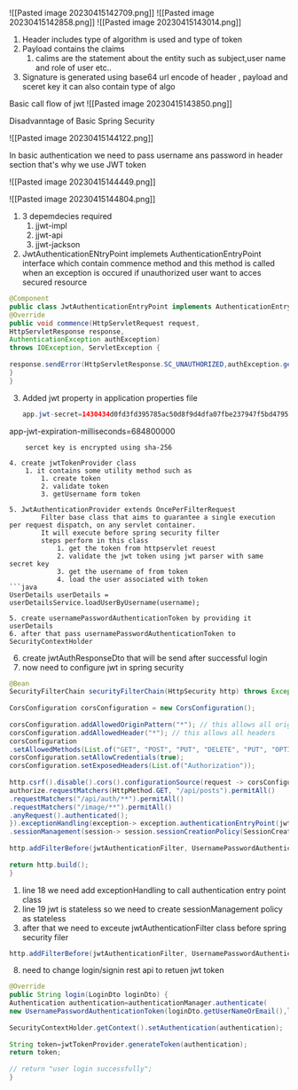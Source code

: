 ![[Pasted image 20230415142709.png]]
![[Pasted image 20230415142858.png]]
![[Pasted image 20230415143014.png]]

1. Header includes type of algorithm is used and type of token
2. Payload contains the claims
	1. calims are the statement about the entity such as subject,user name and  role of user etc..
 3. Signature is generated using base64 url encode of header , payload and sceret key  it can also contain type of algo

Basic call flow of jwt
![[Pasted image 20230415143850.png]]


Disadvanntage of Basic Spring Security

![[Pasted image 20230415144122.png]]

In basic authentication we need to pass username ans password in header section
that's why we use JWT token

![[Pasted image 20230415144449.png]]

![[Pasted image 20230415144804.png]]

1. 3 depemdecies required 
	1. jjwt-impl
	2. jjwt-api
	3. jjwt-jackson
2. JwtAuthenticationENtryPoint implemets AuthenticationEntryPoint interface which contain commence method and this  method  is called when an exception is occured if unauthorized user want to acces secured resource 
```java
@Component  
public class JwtAuthenticationEntryPoint implements AuthenticationEntryPoint {  
@Override  
public void commence(HttpServletRequest request,  
HttpServletResponse response,  
AuthenticationException authException)  
throws IOException, ServletException {  
  
response.sendError(HttpServletResponse.SC_UNAUTHORIZED,authException.getMessage());  
}  
}
```

3. Added jwt property in application properties file
	```java
	app.jwt-secret=1430434d0fd3fd395785ac50d8f9d4dfa07fbe237947f5bd479532ba40baa277  
app-jwt-expiration-milliseconds=684800000
```
	sercet key is encrypted using sha-256

4. create jwtTokenProvider class 
	1. it contains some utility method such as 
		1. create token
		2. validate token
		3. getUsername form token

5. JwtAuthenticationProvider extends OncePerFilterRequest
		Filter base class that aims to guarantee a single execution per request dispatch, on any servlet container.
		It will execute before spring security filter
		steps perform in this class
			1. get the token from httpservlet reuest
			2. validate the jwt token using jwt parser with same secret key
			3. get the username of from token
			4. load the user associated with token
```java
UserDetails userDetails = userDetailsService.loadUserByUsername(username);
```

	5. create usernamePasswordAuthenticationToken by providing it userDetails
	6. after that pass usernamePasswordAuthenticationToken to SecurityContextHolder 

6. create jwtAuthResponseDto that will be send after successful login
7. now need to configure jwt in spring security
```java
@Bean  
SecurityFilterChain securityFilterChain(HttpSecurity http) throws Exception {  
  
CorsConfiguration corsConfiguration = new CorsConfiguration();  
  
corsConfiguration.addAllowedOriginPattern("*"); // this allows all origin  
corsConfiguration.addAllowedHeader("*"); // this allows all headers  
corsConfiguration  
.setAllowedMethods(List.of("GET", "POST", "PUT", "DELETE", "PUT", "OPTIONS", "PATCH", "DELETE"));  
corsConfiguration.setAllowCredentials(true);  
corsConfiguration.setExposedHeaders(List.of("Authorization"));  
  
http.csrf().disable().cors().configurationSource(request -> corsConfiguration).and().authorizeHttpRequests((authorize)->{  
authorize.requestMatchers(HttpMethod.GET, "/api/posts").permitAll()  
.requestMatchers("/api/auth/**").permitAll()  
.requestMatchers("/image/**").permitAll()  
.anyRequest().authenticated();  
}).exceptionHandling(exception-> exception.authenticationEntryPoint(jwtAuthenticationEntryPoint))  
.sessionManagement(session-> session.sessionCreationPolicy(SessionCreationPolicy.STATELESS));  
  
http.addFilterBefore(jwtAuthenticationFilter, UsernamePasswordAuthenticationFilter.class);  
  
return http.build();  
}
```
 1. line 18 we need add exceptionHandling to call authentication entry point class
 2. line 19 jwt is stateless so we need to create sessionManagement policy as stateless
 3. after that we need to exceute jwtAuthenticationFilter class before spring security filer 
 ```java
 http.addFilterBefore(jwtAuthenticationFilter, UsernamePasswordAuthenticationFilter.class);
```

8. need to change login/signin rest api to retuen jwt token
```java
@Override  
public String login(LoginDto loginDto) {  
Authentication authentication=authenticationManager.authenticate(  
new UsernamePasswordAuthenticationToken(loginDto.getUserNameOrEmail(),loginDto.getPassword()));  
  
SecurityContextHolder.getContext().setAuthentication(authentication);  
  
String token=jwtTokenProvider.generateToken(authentication);  
return token;  
  
// return "user login successfully";  
}
```
